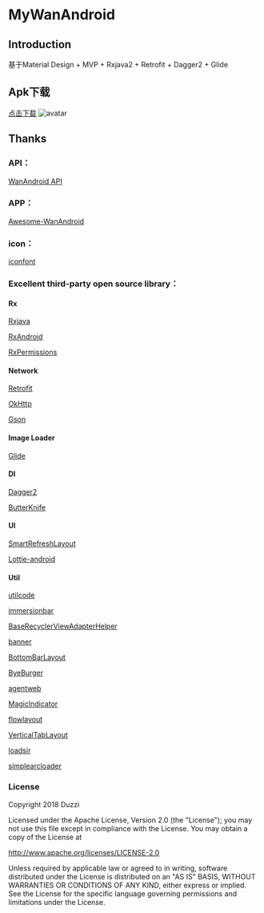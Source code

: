 # MyWanAndroid

## Introduction
基于Material Design + MVP + Rxjava2 + Retrofit + Dagger2 + Glide

## Apk下载
[点击下载](httpapp-global.pgyer.comec3595d9d4912b31c9d3762b8335a2de.apkattname=mywanandroid.apk&sign=e908f8c0fbefb4dcb169bbe6e2b2853d&t=5be06a54)
![avatar](https://www.pgyer.com/app/qrcode/fnvM)
## Thanks

### API： 
[WanAndroid API](http://www.wanandroid.com/blog/show/2)

### APP：

[Awesome-WanAndroid](https://github.com/JsonChao/Awesome-WanAndroid)

### icon：

[iconfont](http://www.iconfont.cn/) 

### Excellent third-party open source library：

#### Rx

[Rxjava](https://github.com/ReactiveX/RxJava)

[RxAndroid](https://github.com/ReactiveX/RxAndroid)

[RxPermissions](https://github.com/tbruyelle/RxPermissions)

#### Network

[Retrofit](https://github.com/square/retrofit)

[OkHttp](https://github.com/square/okhttp)

[Gson](https://github.com/google/gson)

#### Image Loader

[Glide](https://github.com/bumptech/glide)

#### DI

[Dagger2](https://github.com/google/dagger)

[ButterKnife](https://github.com/JakeWharton/butterknife)


#### UI

[SmartRefreshLayout](https://github.com/scwang90/SmartRefreshLayout)

[Lottie-android](https://github.com/airbnb/lottie-android)

#### Util

[utilcode](https://github.com/Blankj/AndroidUtilCode)

[immersionbar](https://github.com/gyf-dev/ImmersionBar)

[BaseRecyclerViewAdapterHelper](https://github.com/CymChad/BaseRecyclerViewAdapterHelper)

[banner](https://github.com/bingoogolapple/BGABanner-Android)

[BottomBarLayout](https://github.com/chaychan/BottomBarLayout)

[ByeBurger](https://github.com/githubwing/ByeBurger)

[agentweb](https://github.com/Justson/AgentWeb/issues)

[MagicIndicator](https://github.com/hackware1993/MagicIndicator)

[flowlayout](https://github.com/nex3z/FlowLayout)

[VerticalTabLayout](https://github.com/qstumn/VerticalTabLayout)

[loadsir](https://github.com/KingJA/LoadSir)

[simplearcloader](https://github.com/generic-leo/SimpleArcLoader)

    
### License

Copyright 2018 Duzzi

Licensed under the Apache License, Version 2.0 (the "License");
you may not use this file except in compliance with the License.
You may obtain a copy of the License at

   http://www.apache.org/licenses/LICENSE-2.0

Unless required by applicable law or agreed to in writing, software
distributed under the License is distributed on an "AS IS" BASIS,
WITHOUT WARRANTIES OR CONDITIONS OF ANY KIND, either express or implied.
See the License for the specific language governing permissions and
limitations under the License.


